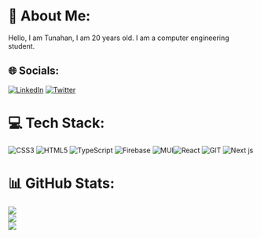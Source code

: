 
# 💫 About Me:
Hello, I am Tunahan, I am 20 years old. I am a computer engineering student.


## 🌐 Socials:
[![LinkedIn](https://img.shields.io/badge/LinkedIn-%230077B5.svg?logo=linkedin&logoColor=white)](https://linkedin.com/in/tunahan-buçak-473812247) [![Twitter](https://img.shields.io/badge/Twitter-%231DA1F2.svg?logo=Twitter&logoColor=white)](https://twitter.com/@TunahanBucak) 

# 💻 Tech Stack:
![CSS3](https://img.shields.io/badge/css3-%231572B6.svg?style=for-the-badge&logo=css3&logoColor=white) ![HTML5](https://img.shields.io/badge/html5-%23E34F26.svg?style=for-the-badge&logo=html5&logoColor=white) ![TypeScript](https://img.shields.io/badge/typescript-%23007ACC.svg?style=for-the-badge&logo=typescript&logoColor=white) ![Firebase](https://img.shields.io/badge/firebase-%23039BE5.svg?style=for-the-badge&logo=firebase)  ![MUI](https://img.shields.io/badge/MUI-%230081CB.svg?style=for-the-badge&logo=mui&logoColor=white)![React](https://img.shields.io/badge/react-%2320232a.svg?style=for-the-badge&logo=react&logoColor=%2361DAFB)  ![GIT](https://img.shields.io/badge/Git-fc6d26?style=for-the-badge&logo=git&logoColor=white) ![Next js](https://img.shields.io/badge/Nextjs-fc6d26?style=for-the-badge&logo=nextjs&logoColor=white)
# 📊 GitHub Stats:
![](https://github-readme-stats.vercel.app/api?username=tunahanbucak&theme=dark&hide_border=false&include_all_commits=true&count_private=false)<br/>
![](https://github-readme-streak-stats.herokuapp.com/?user=tunahanbucak&theme=dark&hide_border=false)<br/>
![](https://github-readme-stats.vercel.app/api/top-langs/?username=tunahanbucak&theme=dark&hide_border=false&include_all_commits=true&count_private=false&layout=compact)



<!-- Proudly created with GPRM ( https://gprm.itsvg.in ) -->

